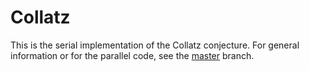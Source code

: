 # Collatz

This is the serial implementation of the Collatz conjecture. For general information or for the parallel code, see the [master](https://github.com/CsatiZoltan/Collatz) branch.
